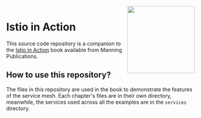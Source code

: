 <img align="right" width="180" src="https://images.manning.com/360/480/resize/book/9/c4c70b2-b6c8-4061-8ad3-8f503689ffdd/Posta-Istio-HI.png">

# Istio in Action

This source code repository is a companion to the [Istio in Action](https://www.manning.com/books/istio-in-action?gclid=CjwKCAjwmK6IBhBqEiwAocMc8r1CbhNMku7SftXodMU3tmAOi0h665niLMkJF-4pQ0o6tiDaGGwUeBoCpLgQAvD_BwE) book available from Manning Publications.

## How to use this repository?

The files in this repository are used in the book to demonstrate the features of the service mesh. Each chapter's files are in their own directory, meanwhile, the services used across all the examples are in the `services` directory.
